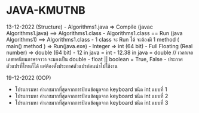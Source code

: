 # JAVA-KMUTNB

13-12-2022 (Structure)
    - Algorithms1.java => Compile (javac Algorithms1.java) ==> Algorithms1.class
    - Algorithms1.class == Run (java Algorithms1) ==> Algorithms1.class
    - 1 class จะ Run ได้ จะต้องมี 1 method ( main() method ) => Run(java.exe)
    - Integer => int	(64 bit)
    - Full Floating (Real number) => double (64 bit)
    - 12 in java = int
    - 12.38 in java = double	// เวลาเจอเลขทศนิยมภาษาจาวา จะมองเป็น double
    - float || boolean = True, False
    - ประกาศตัวแปรที่ไหนก็ได้ แต่ต้องตั้งประกาศตัวแปรก่อนนำไปใช้งาน
 
 19-12-2022 (OOP)
  - โปรแกรมหา ค่าเลขมากที่สุดจากการป้อนข้อมูลจาก keyboard ชนิด int แบบที่ 1
  - โปรแกรมหา ค่าเลขมากที่สุดจากการป้อนข้อมูลจาก keyboard ชนิด int แบบที่ 2
  - โปรแกรมหา ค่าเลขมากที่สุดจากการป้อนข้อมูลจาก keyboard ชนิด int แบบที่ 3
